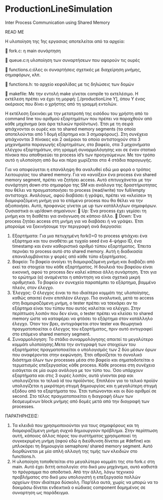 # ProductionLineSimulation
Inter Process Communication using Shared Memory

READ ME

Η υλοποίηση της 1ης εργασιας αποτελείται από τα αρχεία:

 fork.c: η main συνάρτηση

 queue.c:η υλοποίηση των συναρτήσεων που αφορούν τις ουρές

 functions.c:όλες οι συναρτήσεις σχετικές με διαχείρηση μνήμης, σημαφόρων, κλπ.

 functions.h: το αρχείο κεφαλίδας με τις δηλώσεις των δομών

 makefile: Με την εντολή make γίνεται compile το εκτελέσιμο. Η εκτέλεση πρέπει να έχει
τη μορφή: [./productionLine Y], όπου Y ένας ακέραιος που δίνει ο χρήστης από τη
γραμμή εντολών.


Η εκτέλεση ξεκινάει με την μετατροπή της εισόδου του χρήστη από το command line του
αριθμού εξαρτημάτων που πρέπει να παραχθούν από κάθε μηχάνημα (και άρα τελικών
προϊόντων). Έτσι με τη σειρά φτιάχνονται οι ουρές και τα shared memory segments (τα οποία
αποτελούνται από 1 δομή εξάρτημα και 3 σημαφόρους). Στη συνέχεια φτιάχνονται 3 πίνακες και
2 ακέραιοι τα οποία αντιστοιχούν στα 3 μηχανήματα παραγωγής εξαρτημάτων, στο βαφείο, στα
3 μηχανήματα ελέγχου εξαρτημάτων, στη γραμμή συναρμολόγησης και σε έναν στατικό πίνακα
που αποθηκεύει τα process id’s των προηγούμενων. Με τον τρόπο αυτό η υλοποίηση από δω
και πέρα χωρίζεται στα 4 στάδια παραγωγής.

Για να αποφεύγεται η επανάληψη θα αναλυθεί εδώ μια φορά ο τρόπος λειτουργίας του shared
memory. Για να «ανοίξει» ένα process ένα shared memory segment, πρέπει να ζητήσει access.
Αυτό επιτυγχάνεται με την συνάρτηση down στο σημαφόρο της SM και ανάλογα της
δραστήριοτητας που θέλει να πραγματοποιήσει το process (read/write) τον full/empty
αντιστοιχα. Αναλόγως, αφού διαβάσει ή γράψει, πρέπει να «κλείσει» τη διαμοιραζόμενη μνήμη
για το επόμενο process που θα θέλει να την αξιοποιήσει. Αυτό, προφανώς γίνεται με up των
κατάλληλων σημαφόρων. Ουσιαστικά οι up/down σημαίνουν:
 Up: Ένα process έχει γεμίσει τη μνήμη και τη διαθέτει για ανάγνωση σε κάποιο άλλο.
 Down: Ένα process ζητάει access στη μνήμη για να διαβάσει ή να γράψει.
Έτσι μπορούμε να ξεκινήσουμε την περιγραφή ανά διεργασία:

1. Εξαρτήματα: Για μια πετυχημένη fork()=0 το process φτιάχνει ένα εξάρτημα και του
αναθέτει με τυχαίο seed ένα 4-ψήφιο ID, ένα timestamp και έναν καθοριστικό αριθμό
τύπου εξαρτήματος. Έπειτα περνάει το process αυτό στο shared memory. Αυτή η
διαδικασία επαναλαμβάνεται y φορές από κάθε τύπο εξαρτήματος.
2. Βαφείο: Το βαφείο ανοίγει τη διαμοιραζόμενη μνήμη και διαβάζει από εκεί τα στοιχεία του
κάθε εξαρτήματος. Η δουλειά του βαφείου είναι εικονική, αφού το process δεν καλεί
κάποια άλλη συνάρτηση. Έτσι για το ερώτημα (α) αναμένεται η απάντηση να είναι 
σχετικά μικρή αριθμητικά. Το βαφείο εν συνεχεία παραπέμπει το εξάρτημα, βαμμένο
πλεόν, στον έλεγχο.
3. Έλεγχος: Ο έλεγχος έιναι το πιο ιδιαίτερο κομμάτι της υλοποίησης, καθώς απαιτεί έναν
επιπλέον έλεγχο. Πιο αναλυτικά, μετά το access στη διαμοιραζόμενη μνήμη, ο tester
πρέπει να τσεκάρει αν το εξάρτημα είναι του τύπου που αυτός καλείται να ελέγχει. Στην
περίπτωση λοιπόν που δεν είναι, ο tester πρέπει να κλείσει το shared memory ώστε να
καταφέρει να φτάσει το εξάρτημα στον κατάλληλο έλεγχο. Όταν τον βρει, αντιγράφεται
στον tester και θεωρητικά πραγματοποιείται ο έλεγχος του εξαρτήματος, πριν αυτό
αντιγραφεί στο επόμενο shared memory segment.
4. Συναρμολόγηση: Το στάδιο συναρμολόγησης απαιτεί το μεγαλύτερο κομμάτι
υλοποίησης.Μετα την αντιγραφή των στοιχείων του εξαρτήματος πραγματοποιείται ο
υπολογισμός των 2 δύο μέσων όρων που αναφέρονται στην εκφώνηση. Έτσι αθροίζεται
το συνολικό διάστημα όλων των processes μέσα στο βαφείο και σηματοδοτείται ο
τερματισμός επεξεργασίας κάθε process. Κάθε process στη συνέχεια εισάγεται σε μία
ουρα ανάλογα με τον τύπο του. Όσο υπάρχουν εξαρτήματα και στις 3 ουρές λοιπόν, αυτά
γίνονται pop και υπολογίζεται το τελικό id του προϊόντος. Επιπλέον για το τελικό προϊόν
υπολογίζεται η μικρότερη στιγμή δημιουργίας και η μεγαλύτερη στιγμή εξόδου από τα
εξαρτήματα του. Έτσι τυπώνονται και οι δύο αριθμοί σε second.
Στο τέλος πραγματοποιείται η διαγραφή όλων των δεσμευμένων block μνήμης από δομές μετά
από την διαγραφή των processes.


ΠΑΡΑΤΗΡΗΣΕΙΣ:

1. Τα κλειδιά που χρησιμοποιούνται για τους σημαφόρους και τη διαμοιραζόμενη μνήμη συχνά
δημιουργούν πρόβλημα. Στην περίπτωση αυτή, κάποιος άλλος πόρος του συστήματος
χρησιμοποιεί τη συγκεκριμένη μνήμη (αφού εδώ η διεύθυνση δίνεται με #define) και
μπλοκάρει τη δημιουργία semaphore/ shared memory segment. Αυτό διορθώνεται με μία
απλή αλλαγή της τιμής των κλειδιών στο functions.h.
2. Η υλοποίηση τοποθετείται στο μεγαλύτερο κομμάτι της στο fork.c στη main. Αυτό έχει διττή
αιτιολογία: στο δικό μου μηχάνημα, αυτό καθιστά το πρόγραμμα πιο αποδοτικό. Από την
άλλη, λόγω τεχνικού προβλήματος στο δικό μου υπολογιστή η επεξεργασία πολλών αρχείων
ήταν ιδιαίτερα δύσκολη. Παρ’όλα αυτά, χωρίς να μπορώ να το δοκιμάσω δίνεται ενδεικτικά ο
κώδικας component δομημένος σε συναρτηση ως παράδειγμα.
